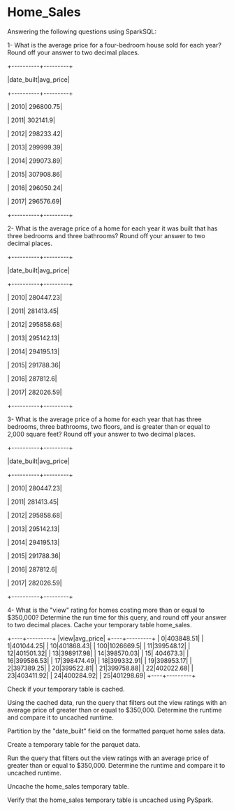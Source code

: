 # Home_Sales

Answering the following questions using SparkSQL:

  1- What is the average price for a four-bedroom house sold for each year? Round off your answer to two decimal places.

+----------+---------+

|date_built|avg_price|

+----------+---------+

|      2010|  296800.75|

|      2011|  302141.9|

|      2012|  298233.42|

|      2013|  299999.39|

|      2014|  299073.89|

|      2015|  307908.86|

|      2016|  296050.24|

|      2017|  296576.69|

+----------+---------+

  2- What is the average price of a home for each year it was built that has three bedrooms and three bathrooms? Round off your answer to two decimal places.
  
+----------+---------+

|date_built|avg_price|

+----------+---------+

|      2010|  280447.23|

|      2011|  281413.45|

|      2012|  295858.68|

|      2013|  295142.13|

|      2014|  294195.13|

|      2015|  291788.36|

|      2016|   287812.6|

|      2017|  282026.59|

+----------+---------+

  

  3- What is the average price of a home for each year that has three bedrooms, three bathrooms, two floors, and is greater than or equal to 2,000 square feet? Round off your answer to two decimal places.
  
  +----------+---------+
  
|date_built|avg_price|

+----------+---------+

|      2010|  280447.23|

|      2011|  281413.45|

|      2012|  295858.68|

|      2013|  295142.13|

|      2014|  294195.13|

|      2015|  291788.36|

|      2016|  287812.6|

|      2017|  282026.59|

+----------+---------+


  4- What is the "view" rating for homes costing more than or equal to $350,000? Determine the run time for this query, and round off your answer to two decimal places.
Cache your temporary table home_sales.

+----+---------+
|view|avg_price|
+----+---------+
|   0|403848.51|
|   1|401044.25|
|  10|401868.43|
| 100|1026669.5|
|  11|399548.12|
|  12|401501.32|
|  13|398917.98|
|  14|398570.03|
|  15| 404673.3|
|  16|399586.53|
|  17|398474.49|
|  18|399332.91|
|  19|398953.17|
|   2|397389.25|
|  20|399522.81|
|  21|399758.88|
|  22|402022.68|
|  23|403411.92|
|  24|400284.92|
|  25|401298.69|
+----+---------+



Check if your temporary table is cached.

Using the cached data, run the query that filters out the view ratings with an average price of greater than or equal to $350,000. Determine the runtime and compare it to uncached runtime.

Partition by the "date_built" field on the formatted parquet home sales data.

Create a temporary table for the parquet data.

Run the query that filters out the view ratings with an average price of greater than or equal to $350,000. Determine the runtime and compare it to uncached runtime.

Uncache the home_sales temporary table.

Verify that the home_sales temporary table is uncached using PySpark.

